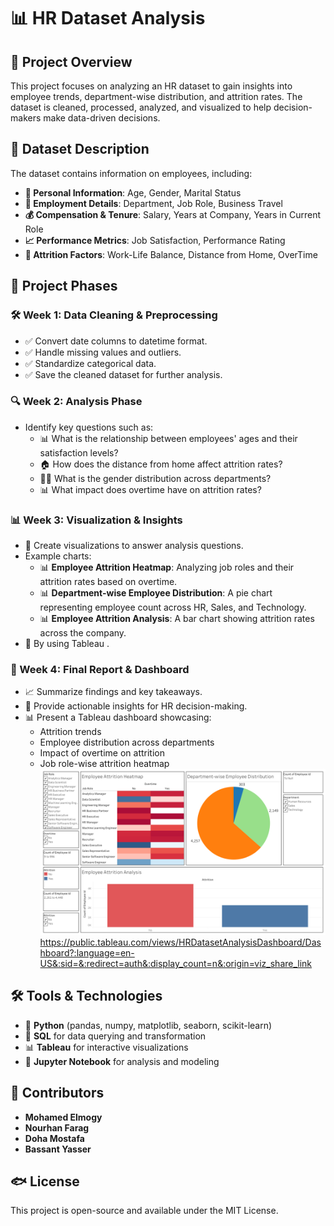 # 📊 HR Dataset Analysis

## 📌 Project Overview
This project focuses on analyzing an HR dataset to gain insights into employee trends, department-wise distribution, and attrition rates. The dataset is cleaned, processed, analyzed, and visualized to help decision-makers make data-driven decisions.

## 📂 Dataset Description
The dataset contains information on employees, including:
- **👤 Personal Information**: Age, Gender, Marital Status
- **🏢 Employment Details**: Department, Job Role, Business Travel
- **💰 Compensation & Tenure**: Salary, Years at Company, Years in Current Role
- **📈 Performance Metrics**: Job Satisfaction, Performance Rating
- **🚀 Attrition Factors**: Work-Life Balance, Distance from Home, OverTime

## 📅 Project Phases
### **🛠️ Week 1: Data Cleaning & Preprocessing**
- ✅ Convert date columns to datetime format.
- ✅ Handle missing values and outliers.
- ✅ Standardize categorical data.
- ✅ Save the cleaned dataset for further analysis.

### **🔍 Week 2: Analysis Phase**
- Identify key questions such as:
  - 📊 What is the relationship between employees' ages and their satisfaction levels?
  - 🏠 How does the distance from home affect attrition rates?
  - 👩‍💼 What is the gender distribution across departments?
  - 📊 What impact does overtime have on attrition rates?

### **📊 Week 3: Visualization & Insights**
- 🎨 Create visualizations to answer analysis questions.
- Example charts:
  - 📊 **Employee Attrition Heatmap**: Analyzing job roles and their attrition rates based on overtime.
  - 📊 **Department-wise Employee Distribution**: A pie chart representing employee count across HR, Sales, and Technology.
  - 📊 **Employee Attrition Analysis**: A bar chart showing attrition rates across the company.
- 🎨 By using Tableau .

### **📜 Week 4: Final Report & Dashboard**
- 📈 Summarize findings and key takeaways.
- 📝 Provide actionable insights for HR decision-making.
- 📊 Present a Tableau dashboard showcasing:
  - Attrition trends
  - Employee distribution across departments
  - Impact of overtime on attrition
  - Job role-wise attrition heatmap
![HR Dashboard](dashboard-tableau/Dashboard.png)
https://public.tableau.com/views/HRDatasetAnalysisDashboard/Dashboard?:language=en-US&:sid=&:redirect=auth&:display_count=n&:origin=viz_share_link

## 🛠️ Tools & Technologies
- 🐍 **Python** (pandas, numpy, matplotlib, seaborn, scikit-learn)
- 💽 **SQL** for data querying and transformation
- 📊 **Tableau** for interactive visualizations
- 📓 **Jupyter Notebook** for analysis and modeling

## 👥 Contributors
- **Mohamed Elmogy** 
- **Nourhan Farag** 
- **Doha Mostafa** 
- **Bassant Yasser** 

## 🐟 License
This project is open-source and available under the MIT License.

